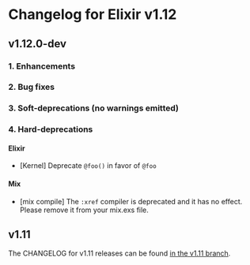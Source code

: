 # Changelog for Elixir v1.12

## v1.12.0-dev

### 1. Enhancements

### 2. Bug fixes

### 3. Soft-deprecations (no warnings emitted)

### 4. Hard-deprecations

#### Elixir

  * [Kernel] Deprecate `@foo()` in favor of `@foo`

#### Mix

  * [mix compile] The `:xref` compiler is deprecated and it has no effect. Please remove it from your mix.exs file.

## v1.11

The CHANGELOG for v1.11 releases can be found [in the v1.11 branch](https://github.com/elixir-lang/elixir/blob/v1.11/CHANGELOG.md).
